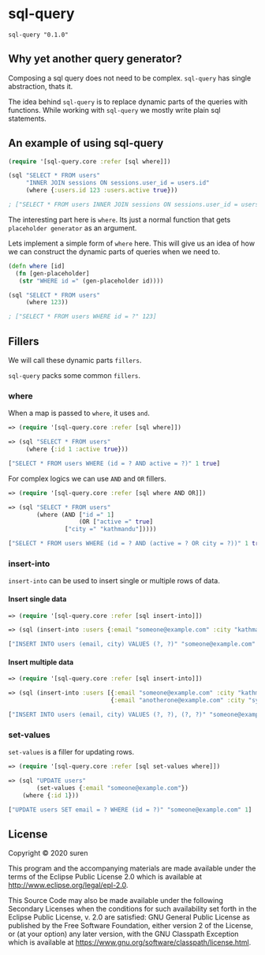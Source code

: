 # sql-query

```
sql-query "0.1.0"
```

## Why yet another query generator?

Composing a sql query does not need to be complex.
`sql-query` has single abstraction, thats it.

The idea behind `sql-query` is to replace dynamic parts of
the queries with functions. While working with `sql-query`
we mostly write plain sql statements.

## An example of using sql-query

```clojure
(require '[sql-query.core :refer [sql where]])

(sql "SELECT * FROM users"
     "INNER JOIN sessions ON sessions.user_id = users.id"
     (where {:users.id 123 :users.active true}))

; ["SELECT * FROM users INNER JOIN sessions ON sessions.user_id = users.id WHERE users.id = ? AND users.active = ?" 123 true]
```

The interesting part here is `where`. Its just a normal function
that gets `placeholder generator` as an argument.

Lets implement a simple form of `where` here. This will give us
an idea of how we can construct the dynamic parts of queries
when we need to.

```clojure
(defn where [id]
  (fn [gen-placeholder]
   (str "WHERE id =" (gen-placeholder id))))

(sql "SELECT * FROM users"
     (where 123))

; ["SELECT * FROM users WHERE id = ?" 123]
```

## Fillers

We will call these dynamic parts `fillers`.

`sql-query` packs some common `fillers`.

### where
When a map is passed to `where`, it uses `and`.

```clojure
=> (require '[sql-query.core :refer [sql where]])

=> (sql "SELECT * FROM users"
     (where {:id 1 :active true}))

["SELECT * FROM users WHERE (id = ? AND active = ?)" 1 true]
```

For complex logics we can use `AND` and `OR` fillers.

```clojure
=> (require '[sql-query.core :refer [sql where AND OR]])

=> (sql "SELECT * FROM users"
        (where (AND ["id =" 1]
                    (OR ["active =" true]
		        ["city =" "kathmandu"]))))

["SELECT * FROM users WHERE (id = ? AND (active = ? OR city = ?))" 1 true "kathmandu"]
```

### insert-into
`insert-into` can be used to insert single or multiple rows of data.

#### Insert single data
```clojure
=> (require '[sql-query.core :refer [sql insert-into]])

=> (sql (insert-into :users {:email "someone@example.com" :city "kathmandu" }))

["INSERT INTO users (email, city) VALUES (?, ?)" "someone@example.com" "kathmandu"]
```

#### Insert multiple data
```clojure
=> (require '[sql-query.core :refer [sql insert-into]])

=> (sql (insert-into :users [{:email "someone@example.com" :city "kathmandu" }
                             {:email "anotherone@example.com" :city "sydney"}]))

["INSERT INTO users (email, city) VALUES (?, ?), (?, ?)" "someone@example.com" "kathmandu" "anotherone@example.com" "sydney"]
```

### set-values
`set-values` is a filler for updating rows.

```clojure
=> (require '[sql-query.core :refer [sql set-values where]])

=> (sql "UPDATE users"
        (set-values {:email "someone@example.com"})
	(where {:id 1}))

["UPDATE users SET email = ? WHERE (id = ?)" "someone@example.com" 1]
```


## License

Copyright © 2020 suren

This program and the accompanying materials are made available under the
terms of the Eclipse Public License 2.0 which is available at
http://www.eclipse.org/legal/epl-2.0.

This Source Code may also be made available under the following Secondary
Licenses when the conditions for such availability set forth in the Eclipse
Public License, v. 2.0 are satisfied: GNU General Public License as published by
the Free Software Foundation, either version 2 of the License, or (at your
option) any later version, with the GNU Classpath Exception which is available
at https://www.gnu.org/software/classpath/license.html.

